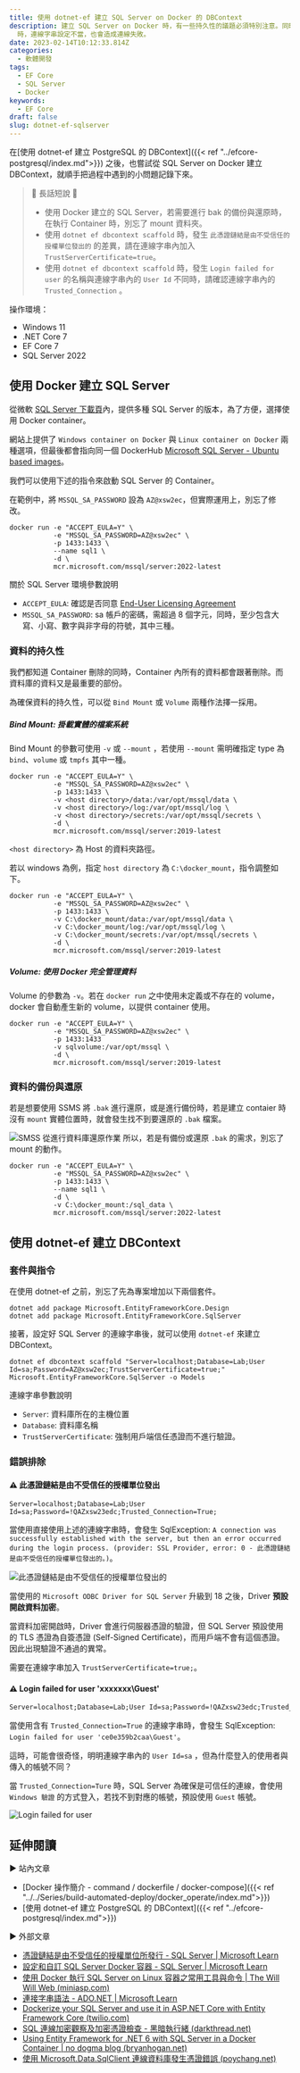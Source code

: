 ```yaml
---
title: 使用 dotnet-ef 建立 SQL Server on Docker 的 DBContext
description: 建立 SQL Server on Docker 時，有一些持久性的議題必須特別注意。同時，使用 EF Core 連接 SQL Server
  時，連線字串設定不當，也會造成連線失敗。
date: 2023-02-14T10:12:33.814Z
categories:
  - 軟體開發
tags:
  - EF Core
  - SQL Server
  - Docker
keywords:
  - EF Core
draft: false
slug: dotnet-ef-sqlserver
---
```


在[使用 dotnet-ef 建立 PostgreSQL 的 DBContext]({{< ref "../efcore-postgresql/index.md">}}) 之後，也嘗試從 SQL Server on Docker 建立 DBContext，就順手把過程中遇到的小問題記錄下來。

> 🔖 長話短說 🔖
>
> - 使用 Docker 建立的 SQL Server，若需要進行 bak 的備份與還原時，在執行 Container 時，別忘了 mount 資料夾。
> - 使用 `dotnet ef dbcontext scaffold` 時，發生 `此憑證鏈結是由不受信任的授權單位發出的` 的差異，請在連線字串內加入 `TrustServerCertificate=true`。
> - 使用 `dotnet ef dbcontext scaffold` 時，發生 `Login failed for user` 的名稱與連線字串內的 `User Id` 不同時，請確認連線字串內的 `Trusted_Connection` 。

<!--more-->

操作環境：

- Windows 11
- .NET Core 7
- EF Core 7
- SQL Server 2022

## 使用 Docker 建立 SQL Server

從微軟 [SQL Server 下載頁](https://www.microsoft.com/en-us/sql-server/sql-server-downloads)內，提供多種 SQL Server 的版本，為了方便，選擇使用 Docker container。

網站上提供了 `Windows container on Docker` 與 `Linux container on Docker` 兩種選項，但最後都會指向同一個 DockerHub [Microsoft SQL Server - Ubuntu based images](https://hub.docker.com/_/microsoft-mssql-server)。

我們可以使用下述的指令來啟動 SQL Server 的 Container。

在範例中，將 `MSSQL_SA_PASSWORD` 設為 `AZ@xsw2ec`，但實際運用上，別忘了修改。

```shell
docker run -e "ACCEPT_EULA=Y" \
		   -e "MSSQL_SA_PASSWORD=AZ@xsw2ec" \
		   -p 1433:1433 \
		   --name sql1 \
		   -d \
		   mcr.microsoft.com/mssql/server:2022-latest
```

關於 SQL Server 環境參數說明

- `ACCEPT_EULA`: 確認是否同意 [End-User Licensing Agreement](https://go.microsoft.com/fwlink/?linkid=857698)
- `MSSQL_SA_PASSWORD`: sa 帳戶的密碼，需超過 8 個字元，同時，至少包含大寫、小寫、數字與非字母的符號，其中三種。

### 資料的持久性

我們都知道 Container 刪除的同時，Container 內所有的資料都會跟著刪除。而資料庫的資料又是最重要的部份。

為確保資料的持久性，可以從 `Bind Mount` 或 `Volume` 兩種作法擇一採用。

##### Bind Mount: 掛載實體的檔案系統

Bind Mount 的參數可使用 `-v` 或 `--mount` ，若使用 `--mount` 需明確指定 type 為 `bind`、`volume` 或 `tmpfs` 其中一種。

```shell
docker run -e "ACCEPT_EULA=Y" \
		   -e "MSSQL_SA_PASSWORD=AZ@xsw2ec" \
		   -p 1433:1433 \
		   -v <host directory>/data:/var/opt/mssql/data \
		   -v <host directory>/log:/var/opt/mssql/log \
		   -v <host directory>/secrets:/var/opt/mssql/secrets \
		   -d \
		   mcr.microsoft.com/mssql/server:2019-latest
```

`<host directory>` 為 Host 的資料夾路徑。

若以 windows 為例，指定 `host directory` 為  `C:\docker_mount`，指令調整如下。

```shell
docker run -e "ACCEPT_EULA=Y" \
		   -e "MSSQL_SA_PASSWORD=AZ@xsw2ec" \
		   -p 1433:1433 \
		   -v C:\docker_mount/data:/var/opt/mssql/data \
		   -v C:\docker_mount/log:/var/opt/mssql/log \
		   -v C:\docker_mount/secrets:/var/opt/mssql/secrets \
		   -d \
		   mcr.microsoft.com/mssql/server:2019-latest
```

##### Volume: 使用 Docker 完全管理資料

Volume 的參數為 `-v`。若在 `docker run` 之中使用未定義或不存在的 volume，docker 會自動產生新的 volume，以提供 container 使用。

```shell
docker run -e "ACCEPT_EULA=Y" \
		   -e "MSSQL_SA_PASSWORD=AZ@xsw2ec" \
		   -p 1433:1433 
		   -v sqlvolume:/var/opt/mssql \
		   -d \
		   mcr.microsoft.com/mssql/server:2019-latest
```

### 資料的備份與還原

若是想要使用 SSMS 將 `.bak` 進行還原，或是進行備份時，若是建立 contaier 時沒有 `mount` 實體位置時，就會發生找不到要還原的 `.bak` 檔案。

![SMSS 從進行資料庫還原作業](images/smss-sql-server-on-docker.png)
所以，若是有備份或還原 `.bak` 的需求，別忘了mount 的動作。

```shell
docker run -e "ACCEPT_EULA=Y" \
		   -e "MSSQL_SA_PASSWORD=AZ@xsw2ec" \
		   -p 1433:1433 \
		   --name sql1 \
		   -d \
		   -v C:\docker_mount:/sql_data \
		   mcr.microsoft.com/mssql/server:2022-latest
```

## 使用 dotnet-ef 建立 DBContext

### 套件與指令

在使用 dotnet-ef 之前，別忘了先為專案增加以下兩個套件。

```shell
dotnet add package Microsoft.EntityFrameworkCore.Design
dotnet add package Microsoft.EntityFrameworkCore.SqlServer
```

接著，設定好 SQL Server 的連線字串後，就可以使用 `dotnet-ef` 來建立 DBContext。

```shell
dotnet ef dbcontext scaffold "Server=localhost;Database=Lab;User Id=sa;Password=AZ@xsw2ec;TrustServerCertificate=true;" Microsoft.EntityFrameworkCore.SqlServer -o Models
```

連線字串參數說明

- `Server`: 資料庫所在的主機位置
- `Database`: 資料庫名稱
- `TrustServerCertificate`: 強制用戶端信任憑證而不進行驗證。

### 錯誤排除

#### ⚠ 此憑證鏈結是由不受信任的授權單位發出

```text
Server=localhost;Database=Lab;User Id=sa;Password=!QAZxsw23edc;Trusted_Connection=True;
```

當使用直接使用上述的連線字串時，會發生 SqlException: `A connection was successfully established with the server, but then an error occurred during the login process. (provider: SSL Provider, error: 0 - 此憑證鏈結是由不受信任的授權單位發出的。)`。

![此憑證鏈結是由不受信任的授權單位發出的](images/error-during-login-process.png)

當使用的 `Microsoft ODBC Driver for SQL Server` 升級到 18 之後，Driver **預設開啟資料加密**。

當資料加密開啟時，Driver 會進行伺服器憑證的驗證，但 SQL Server 預設使用的 TLS 憑證為自簽憑證 (Self-Signed Certificate)，而用戶端不會有這個憑證。因此出現驗證不通過的異常。

需要在連線字串加入 `TrustServerCertificate=true;`。

#### ⚠ Login failed for user 'xxxxxxx\Guest'

```txt
Server=localhost;Database=Lab;User Id=sa;Password=!QAZxsw23edc;Trusted_Connection=True;TrustServerCertificate=true;
```

當使用含有 `Trusted_Connection=True` 的連線字串時，會發生 SqlException: `Login failed for user 'ce0e359b2caa\Guest'`。

這時，可能會很奇怪，明明連線字串內的 `User Id=sa` ，但為什麼登入的使用者與傳入的帳號不同？

當 `Trusted_Connection=Ture` 時，SQL Server 為確保是可信任的連線，會使用 `Windows 驗證` 的方式登入，若找不到對應的帳號，預設使用 `Guest` 帳號。

![Login failed for user](images/login-failed-for-user.png)

## 延伸閱讀

▶ 站內文章

- [Docker 操作簡介 - command / dockerfile / docker-compose]({{< ref "../../Series/build-automated-deploy/docker_operate/index.md">}})
- [使用 dotnet-ef 建立 PostgreSQL 的 DBContext]({{< ref "../efcore-postgresql/index.md">}})

▶ 外部文章

- [憑證鏈結是由不受信任的授權單位所發行 - SQL Server | Microsoft Learn](https://learn.microsoft.com/zh-tw/troubleshoot/sql/database-engine/connect/certificate-chain-not-trusted?source=recommendations&tabs=ole-db-driver-19)
- [設定和自訂 SQL Server Docker 容器 - SQL Server | Microsoft Learn](https://learn.microsoft.com/zh-tw/sql/linux/sql-server-linux-docker-container-configure?view=sql-server-ver16&pivots=cs1-bash)
- [使用 Docker 執行 SQL Server on Linux 容器之常用工具與命令 | The Will Will Web (miniasp.com)](https://blog.miniasp.com/post/2020/08/04/Docker-SQL-Server-on-Linux)
- [連接字串語法 - ADO.NET | Microsoft Learn](https://learn.microsoft.com/zh-tw/dotnet/framework/data/adonet/connection-string-syntax)
- [Dockerize your SQL Server and use it in ASP.NET Core with Entity Framework Core (twilio.com)](https://www.twilio.com/blog/containerize-your-sql-server-with-docker-and-aspnet-core-with-ef-core)
- [SQL 連線加密觀察及加密憑證檢查 - 黑暗執行緒 (darkthread.net)](https://blog.darkthread.net/blog/view-sql-encrypt-certificate/)
- [Using Entity Framework for .NET 6 with SQL Server in a Docker Container | no dogma blog (bryanhogan.net)](https://nodogmablog.bryanhogan.net/2021/08/using-entity-framework-for-net-6-with-sql-server-in-a-docker-container/)
- [使用 Microsoft.Data.SqlClient 連線資料庫發生憑證錯誤 (poychang.net)](https://blog.poychang.net/the-certificate-chain-was-issued-by-an-authority-that-is-not-trusted/)

